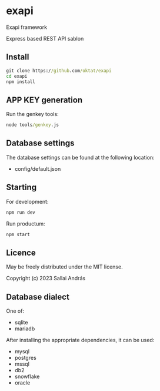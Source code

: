 # exapi

Exapi framework

Express based REST API sablon

## Install

```cmd
git clone https://github.com/oktat/exapi
cd exapi
npm install
```

## APP KEY generation

Run the genkey tools:

```cmd
node tools/genkey.js
```

## Database settings

The database settings can be found at the following location:

* config/default.json

## Starting

For development:

```cmd
npm run dev
```

Run productum:

```cmd
npm start
```

## Licence

May be freely distributed under the MIT license.

Copyright (c) 2023 Sallai András

## Database dialect

One of:

* sqlite
* mariadb

After installing the appropriate dependencies, it can be used:

* mysql
* postgres
* mssql
* db2
* snowflake
* oracle
